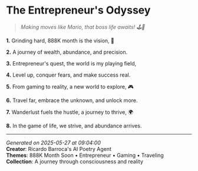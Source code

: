 # The Entrepreneur's Odyssey

> *Making moves like Mario, that boss life awaits! 🕹💼*

**1.** Grinding hard, 888K month is the vision, 💼


**2.** A journey of wealth, abundance, and precision.


**3.** Entrepreneur's quest, the world is my playing field,


**4.** Level up, conquer fears, and make success real.


**5.** From gaming to reality, a new world to explore, 🎮


**6.** Travel far, embrace the unknown, and unlock more.


**7.** Wanderlust fuels the hustle, a journey to thrive, 🌍


**8.** In the game of life, we strive, and abundance arrives.



---

*Generated on 2025-05-27 at 09:04:00*  
**Creator**: Ricardo Barroca's AI Poetry Agent  
**Themes**: 888K Month Soon • Entrepreneur • Gaming • Traveling  
**Collection**: A journey through consciousness and reality
